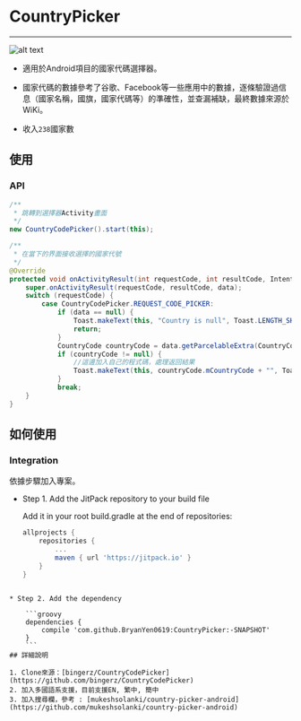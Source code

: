 # CountryPicker
--------
![alt text](https://github.com/BryanYen0619/CountryPicker/sdreenshot/device-2017-09-05-110311.png)

* 適用於Android項目的國家代碼選擇器。

* 國家代碼的數據參考了谷歌、Facebook等一些應用中的數據，逐條驗證過信息（國家名稱，國旗，國家代碼等）的準確性，並查漏補缺，最終數據來源於WiKi。
	
* 收入`238`國家數

## 使用

### API
```java
/**
 * 跳轉到選擇器Activity畫面
 */
new CountryCodePicker().start(this);

/**
 * 在當下的界面接收選擇的國家代號
 */
@Override
protected void onActivityResult(int requestCode, int resultCode, Intent data) {
    super.onActivityResult(requestCode, resultCode, data);
    switch (requestCode) {
        case CountryCodePicker.REQUEST_CODE_PICKER:
            if (data == null) {
                Toast.makeText(this, "Country is null", Toast.LENGTH_SHORT).show();
                return;
            }
            CountryCode countryCode = data.getParcelableExtra(CountryCodePicker.EXTRA_CODE);
            if (countryCode != null) {
                //這邊加入自己的程式碼，處理返回結果
                Toast.makeText(this, countryCode.mCountryCode + "", Toast.LENGTH_SHORT).show();
            }
            break;
    }
}
```

## 如何使用

### Integration
依據步驟加入專案。

* Step 1. Add the JitPack repository to your build file

	Add it in your root build.gradle at the end of repositories:
	
	```groovy
	allprojects {
		repositories {
			...
			maven { url 'https://jitpack.io' }
		}
	}
```

* Step 2. Add the dependency

	```groovy
	dependencies {
        compile 'com.github.BryanYen0619:CountryPicker:-SNAPSHOT'
	}
	```
## 詳細說明

1. Clone來源：[bingerz/CountryCodePicker](https://github.com/bingerz/CountryCodePicker)
2. 加入多國語系支援，目前支援EN, 繁中, 簡中
3. 加入搜尋欄，參考 : [mukeshsolanki/country-picker-android](https://github.com/mukeshsolanki/country-picker-android) 